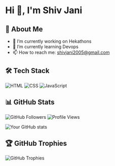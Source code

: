 # Hi 👋, I'm Shiv Jani

## 🚀 About Me
- 🔭 I’m currently working on Hekathons 
- 🌱 I’m currently learning Devops 
- 📫 How to reach me: shivjani2005@gmail.com 

## 🛠 Tech Stack
![HTML](https://img.shields.io/badge/HTML-E34F26?style=for-the-badge&logo=html5&logoColor=white)
![CSS](https://img.shields.io/badge/CSS-1572B6?style=for-the-badge&logo=css3&logoColor=white)
![JavaScript](https://img.shields.io/badge/JavaScript-F7DF1E?style=for-the-badge&logo=javascript&logoColor=black)

## 📊 GitHub Stats
![GitHub Followers](https://img.shields.io/github/followers/YourUsername?style=social)
![Profile Views](https://komarev.com/ghpvc/?username=YourUsername&label=Profile%20Views&color=blue&style=plastic)

![Your GitHub stats](https://github-readme-stats.vercel.app/api?username=YourUsername&show_icons=true&theme=dark)

## 🏆 GitHub Trophies
![GitHub Trophies](https://github-profile-trophy.vercel.app/?username=YourUsername&theme=darkhub)
